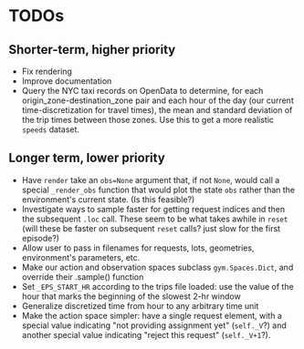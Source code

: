 # TODOs

## Shorter-term, higher priority

- Fix rendering
- Improve documentation
- Query the NYC taxi records on OpenData to determine, for each origin_zone-destination_zone pair and each hour of the day (our current time-discretization for travel times), the mean and standard deviation of the trip times between those zones. Use this to get a more realistic `speeds` dataset.

## Longer term, lower priority

- Have `render` take an `obs=None` argument that, if not `None`, would call a special `_render_obs` function that would plot the state `obs` rather than the environment's current state. (Is this feasible?)
- Investigate ways to sample faster for getting request indices and then the subsequent `.loc` call. These seem to be what takes awhile in `reset` (will these be faster on subsequent `reset` calls? just slow for the first episode?)
- Allow user to pass in filenames for requests, lots, geometries, environment's parameters, etc.
- Make our action and observation spaces subclass `gym.Spaces.Dict`, and override their .sample() function
- Set `_EPS_START_HR` according to the trips file loaded: use the value of the hour that marks the beginning of the slowest 2-hr window
- Generalize discretized time from hour to any arbitrary time unit
- Make the action space simpler: have a single request element, with a special value indicating "not providing assignment yet" (`self._V`?) and another special value indicating "reject this request" (`self._V+1`?).

